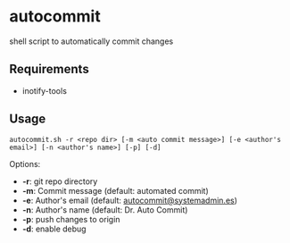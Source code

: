 # autocommit

shell script to automatically commit changes

## Requirements

* inotify-tools

## Usage

```
autocommit.sh -r <repo dir> [-m <auto commit message>] [-e <author's email>] [-n <author's name>] [-p] [-d]
```

Options:
* **-r**: git repo directory
* **-m**: Commit message (default: automated commit)
* **-e**: Author's email (default: autocommit@systemadmin.es)
* **-n**: Author's name (default: Dr. Auto Commit)
* **-p**: push changes to origin
* **-d**: enable debug

